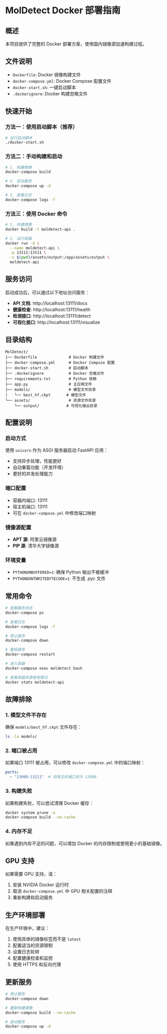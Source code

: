 # MolDetect Docker 部署指南

## 概述

本项目提供了完整的 Docker 部署方案，使用国内镜像源加速构建过程。

## 文件说明

- `Dockerfile`: Docker 镜像构建文件
- `docker-compose.yml`: Docker Compose 配置文件
- `docker-start.sh`: 一键启动脚本
- `.dockerignore`: Docker 构建忽略文件

## 快速开始

### 方法一：使用启动脚本（推荐）

```bash
# 运行启动脚本
./docker-start.sh
```

### 方法二：手动构建和启动

```bash
# 1. 构建镜像
docker-compose build

# 2. 启动服务
docker-compose up -d

# 3. 查看日志
docker-compose logs -f
```

### 方法三：使用 Docker 命令

```bash
# 1. 构建镜像
docker build -t moldetect-api .

# 2. 运行容器
docker run -d \
  --name moldetect-api \
  -p 13111:13111 \
  -v $(pwd)/assets/output:/app/assets/output \
  moldetect-api
```

## 服务访问

启动成功后，可以通过以下地址访问服务：

- **API 文档**: http://localhost:13111/docs
- **健康检查**: http://localhost:13111/health
- **检测接口**: http://localhost:13111/detect
- **可视化接口**: http://localhost:13111/visualize

## 目录结构

```
MolDetect/
├── Dockerfile              # Docker 构建文件
├── docker-compose.yml      # Docker Compose 配置
├── docker-start.sh         # 启动脚本
├── .dockerignore           # Docker 忽略文件
├── requirements.txt        # Python 依赖
├── app.py                  # 主应用文件
├── models/                 # 模型文件目录
│   └── best_hf.ckpt       # 模型文件
└── assets/                 # 资源文件目录
    └── output/            # 可视化输出目录
```

## 配置说明

### 启动方式

使用 `uvicorn` 作为 ASGI 服务器启动 FastAPI 应用：
- 支持异步处理，性能更好
- 自动重载功能（开发环境）
- 更好的并发处理能力

### 端口配置

- 容器内端口: 13111
- 宿主机端口: 13111
- 可在 `docker-compose.yml` 中修改端口映射

### 镜像源配置

- **APT 源**: 阿里云镜像源
- **PIP 源**: 清华大学镜像源

### 环境变量

- `PYTHONUNBUFFERED=1`: 确保 Python 输出不被缓冲
- `PYTHONDONTWRITEBYTECODE=1`: 不生成 .pyc 文件

## 常用命令

```bash
# 查看服务状态
docker-compose ps

# 查看日志
docker-compose logs -f

# 停止服务
docker-compose down

# 重启服务
docker-compose restart

# 进入容器
docker-compose exec moldetect bash

# 查看容器资源使用情况
docker stats moldetect-api
```

## 故障排除

### 1. 模型文件不存在

确保 `models/best_hf.ckpt` 文件存在：

```bash
ls -la models/
```

### 2. 端口被占用

如果端口 13111 被占用，可以修改 `docker-compose.yml` 中的端口映射：

```yaml
ports:
  - "13008:13111"  # 将宿主机端口改为 13008
```

### 3. 构建失败

如果构建失败，可以尝试清理 Docker 缓存：

```bash
docker system prune -a
docker-compose build --no-cache
```

### 4. 内存不足

如果遇到内存不足的问题，可以增加 Docker 的内存限制或使用更小的基础镜像。

## GPU 支持

如果需要 GPU 支持，请：

1. 安装 NVIDIA Docker 运行时
2. 取消 `docker-compose.yml` 中 GPU 相关配置的注释
3. 重新构建和启动服务

## 生产环境部署

在生产环境中，建议：

1. 使用具体的镜像标签而不是 `latest`
2. 配置适当的资源限制
3. 设置日志轮转
4. 配置健康检查和监控
5. 使用 HTTPS 和反向代理

## 更新服务

```bash
# 停止服务
docker-compose down

# 重新构建镜像
docker-compose build --no-cache

# 启动服务
docker-compose up -d
```
